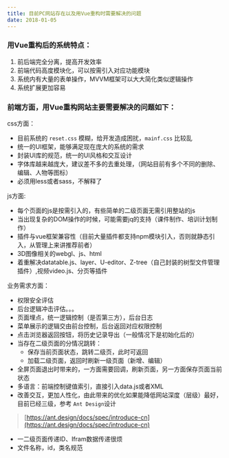 ```yaml
---
title: 目前PC网站存在以及用Vue重构时需要解决的问题
date: 2018-01-05
---
```

### 用Vue重构后的系统特点： ###

1. 前后端完全分离，提高开发效率
2. 前端代码高度模块化，可以按需引入对应功能模块
3. 系统内有大量的表单操作，MVVM框架可以大大简化类似逻辑操作
4. 系统扩展更加容易

### 前端方面，用Vue重构网站主要需要解决的问题如下： ###

css方面：

- 目前系统的 `reset.css` 模糊，给开发造成困扰，`mainf.css` 比较乱
- 统一的UI框架，能够满足现在庞大的系统的需求
- 封装UI库的规范，统一的UI风格和交互设计
- 字体库越来越庞大，建议差不多的去重处理，（网站目前有多个不同的删除、编辑、人物等图标）
- 必须用less或者sass，不解释了

js方面:

- 每个页面的js是按需引入的，有些简单的二级页面无需引用整站的js
- 当出现复杂的DOM操作的时候，可能需要jq的支持（课件制作、培训计划制作）
- 插件与vue框架兼容性（目前大量插件都支持npm模块引入，否则就静态引入，从管理上来讲推荐前者）
- 3D图像相关的webgl、js、html
- 着重解决datatable.js、layer、U-editor、Z-tree（自己封装的树型文件管理插件）,视频video.js、分页等插件

业务需求方面：

- 权限安全评估
- 后台逻辑冲击评估。。。
- 页面埋点，统一逻辑控制（是否第三方），后台日志
- 菜单展示的逻辑交由前台控制，后台返回对应权限控制
- 点击浏览器返回按钮，将历史记录导出（一般情况下是初始化后的）
- 当存在二级页面的分情况跳转：
	- 保存当前页面状态，跳转二级页，此时可返回
	- 加载二级页面，返回时刷新一级页面（新增、编辑）
- 全屏页面退出时带来的，一方面需要回调，刷新页面，另一方面保存页面当前状态
- 多语言：前端控制键值索引，直接引入data.js或者XML
- 改善交互，更加人性化，由此带来的优化如果能降低网站深度（层级）最好，目前已经三级，参考 `Ant Design`设计
>  [https://ant.design/docs/spec/introduce-cn](https://ant.design/docs/spec/introduce-cn)
- 一二级页面传递ID、Ifram数据传递很烦
- 文件名称，id，类名规范

 